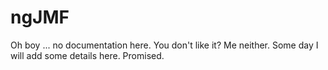 # ngJMF

Oh boy ... no documentation here. You don't like it? Me neither. Some day I will add some details here. Promised.
